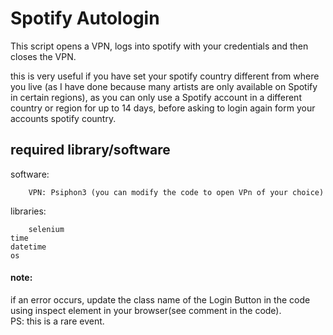 # Spotify Autologin

This script opens a VPN, logs into spotify with your credentials and then closes the VPN.

this is very useful if you have set your spotify country different from where you live (as I have done because many artists are only available on Spotify in certain regions), as you can only use a Spotify account in a different country or region for up to 14 days, before asking to login again form your accounts spotify country.

## required library/software
<p>software:  

        VPN: Psiphon3 (you can modify the code to open VPn of your choice)
</p>

<p>libraries:

        selenium  
    time  
    datetime  
    os
</p>



#### note:
if an error occurs, update the class name of the Login Button in the code using inspect element in your browser(see comment in the code).  
PS: this is a rare event.
